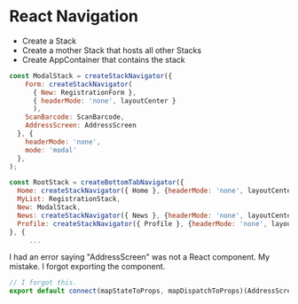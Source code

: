 # React Navigation

* Create a Stack
* Create a mother Stack that hosts all other Stacks
* Create AppContainer that contains the stack

```javascript
const ModalStack = createStackNavigator({
    Form: createStackNavigator(
      { New: RegistrationForm },
      { headerMode: 'none', layoutCenter }
      ),
    ScanBarcode: ScanBarcode,
    AddressScreen: AddressScreen
  }, {
    headerMode: 'none',
    mode: 'modal'
  },
);

const RootStack = createBottomTabNavigator({
  Home: createStackNavigator({ Home }, {headerMode: 'none', layoutCenter}),
  MyList: RegistrationStack,
  New: ModalStack,
  News: createStackNavigator({ News }, {headerMode: 'none', layoutCenter}),
  Profile: createStackNavigator({ Profile }, {headerMode: 'none', layoutCenter}),
}, {
     ...
```

I had an error saying "AddressScreen" was not a React component. My mistake. I forgot exporting the component. 

```javascript
// I forgot this.
export default connect(mapStateToProps, mapDispatchToProps)(AddressScreen);
```

